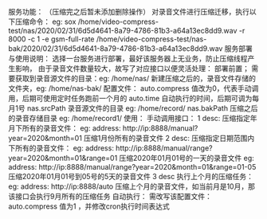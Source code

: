 服务功能：  （压缩完之后暂未添加删除操作）
    对录音文件进行压缩迁移，执行以下压缩命令：
     eg: sox /home/video-compress-test/nas/2020/02/31/6d5d4641-8a79-4786-81b3-a64a13ec8dd9.wav -r 8000 -c 1 -e gsm-full-rate /home/video-compress-test/nas-bak/2020/02/31/6d5d4641-8a79-4786-81b3-a64a13ec8dd9.wav
服务部署与使用说明：
    选择一台服务进行部署，最好该服务器上无业务，防止压缩线程产生影响，
    由于录音文件数量较大，故写了对应接口以便灵活处理：
部署前置；
    需要获取到录音源文件的目录：eg: /home/nas/
    新建压缩之后的，录音文件存储的文件夹，eg:  /home/nas-bak/
    配置文件：
        auto.compress   值改为0，代表手动调用，后期可使用定时任务跑前一个月的
        auto.time        自动执行的时间，后期可调为每月1号 
        nas.srcPath      录音源文件的目录   eg: /home/record/
        nas.bakPath      压缩之后的录音存储目录   eg: /home/record1/
使用：
    手动调用接口：
        1 desc:  压缩指定年月下所有的录音文件：
              eg:   address: http://ip:8888/manual?year=2020&month=01   压缩1月份所有的录音文件
        2 desc:  压缩指定日期范围内下所有的录音文件：
              eg:   address: http://ip:8888/manual/range?year=2020&month=01&range=01   压缩2020年01月01号的一天的录音文件
              eg:   address: http://ip:8888/manual/range?year=2020&month=01&range=01-05   压缩2020年01月01号到05号的5天的录音文件
        3 desc   执行上个月的压缩任务：
              eg:   address: http://ip:8888/auto   压缩上个月的录音文件，如当前月是10月，那该接口会执行9月所有的压缩任务
    自动执行：
        需改写该配置文件： auto.compress  值为1  ，并修改cron执行时间表达式
